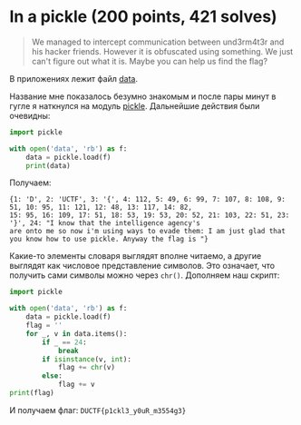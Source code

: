 # In a pickle (200 points, 421 solves)

> We managed to intercept communication between und3rm4t3r and his hacker friends. However it is obfuscated using
> something. We just can't figure out what it is. Maybe you can help us find the flag?

В приложениях лежит файл [data](./data).

Название мне показалось безумно знакомым и после пары минут в гугле я наткнулся на модуль 
[pickle](https://docs.python.org/3/library/pickle.html). Дальнейшие действия были очевидны:
```python
import pickle

with open('data', 'rb') as f:
    data = pickle.load(f)
    print(data)
```

Получаем:
```
{1: 'D', 2: 'UCTF', 3: '{', 4: 112, 5: 49, 6: 99, 7: 107, 8: 108, 9: 51, 10: 95, 11: 121, 12: 48, 13: 117, 14: 82, 
15: 95, 16: 109, 17: 51, 18: 53, 19: 53, 20: 52, 21: 103, 22: 51, 23: '}', 24: "I know that the intelligence agency's 
are onto me so now i'm using ways to evade them: I am just glad that you know how to use pickle. Anyway the flag is "}
```

Какие-то элементы словаря выглядят вполне читаемо, а другие выглядят как числовое представление символов. Это означает, что
получить сами символы можно через `chr()`. Дополняем наш скрипт:
```python
import pickle

with open('data', 'rb') as f:
    data = pickle.load(f)
    flag = ''
    for _, v in data.items():
        if _ == 24:
            break
        if isinstance(v, int):
            flag += chr(v)
        else:
            flag += v
print(flag)
```

И получаем флаг: `DUCTF{p1ckl3_y0uR_m3554g3}`
